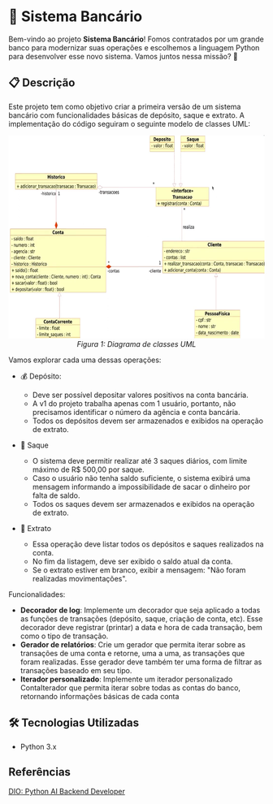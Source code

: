 # 🏦 Sistema Bancário

Bem-vindo ao projeto **Sistema Bancário**! Fomos contratados por um grande banco para modernizar suas operações e escolhemos a linguagem Python para desenvolver esse novo sistema. Vamos juntos nessa missão? 🚀

## 📋 Descrição

Este projeto tem como objetivo criar a primeira versão de um sistema bancário com funcionalidades básicas de depósito, saque e extrato. A implementação do código seguiram o seguinte modelo de classes UML:

<div align="center">
  <img src="figs/UML.png" alt="Braço robótico didático" width="700" height="400">
  <br>
  <em>Figura 1: Diagrama de classes UML</em>
</div>

Vamos explorar cada uma dessas operações:
- 💰 Depósito:
    - Deve ser possível depositar valores positivos na conta bancária.
    - A v1 do projeto trabalha apenas com 1 usuário, portanto, não precisamos identificar o número da agência e conta bancária.
    - Todos os depósitos devem ser armazenados e exibidos na operação de extrato.

- 🏧 Saque
    - O sistema deve permitir realizar até 3 saques diários, com limite máximo de R$ 500,00 por saque.
    - Caso o usuário não tenha saldo suficiente, o sistema exibirá uma mensagem informando a impossibilidade de sacar o dinheiro por falta de saldo.
    - Todos os saques devem ser armazenados e exibidos na operação de extrato.

- 📜 Extrato
    - Essa operação deve listar todos os depósitos e saques realizados na conta.
    - No fim da listagem, deve ser exibido o saldo atual da conta.
    - Se o extrato estiver em branco, exibir a mensagem: "Não foram realizadas movimentações".


Funcionalidades:

- **Decorador de log**: Implemente um decorador que seja aplicado a todas as funções de transações (depósito, saque, criação de conta, etc). Esse decorador deve registrar (printar) a data e hora de cada transação, bem como o tipo de transação.
- **Gerador de relatórios**: Crie um gerador que permita iterar sobre as transações de uma conta e retorne, uma a uma, as transações que foram realizadas. Esse gerador deve também ter uma forma de filtrar as transações baseado em seu tipo.
- **Iterador personalizado**: Implemente um iterador personalizado ContaIterador que permita iterar sobre todas as contas do banco, retornando informações básicas de cada conta 


## 🛠️ Tecnologias Utilizadas

- Python 3.x

## Referências 
[DIO: Python AI Backend Developer](https://web.dio.me/track/70304c16-a7d8-4066-97de-16345e1653a6)


